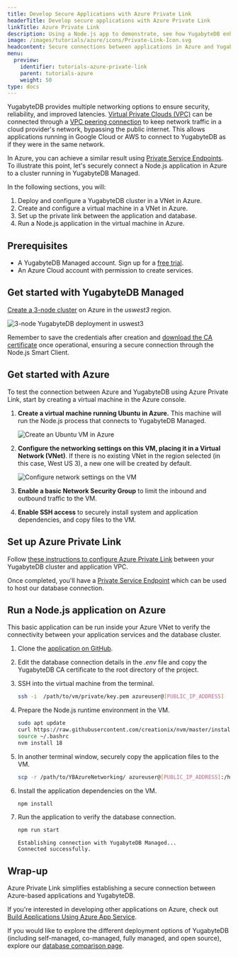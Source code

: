 ```yaml
---
title: Develop Secure Applications with Azure Private Link
headerTitle: Develop secure applications with Azure Private Link
linkTitle: Azure Private Link
description: Using a Node.js app to demonstrate, see how YugabyteDB enhances Azure connectivity with Azure Private Service Endpoints.
image: /images/tutorials/azure/icons/Private-Link-Icon.svg
headcontent: Secure connections between applications in Azure and YugabyteDB
menu:
  preview:
    identifier: tutorials-azure-private-link
    parent: tutorials-azure
    weight: 50
type: docs
---
```


YugabyteDB provides multiple networking options to ensure security, reliability, and improved latencies. [Virtual Private Clouds (VPC)](../../../yugabyte-cloud/cloud-basics/cloud-vpcs/) can be connected through a [VPC peering connection](../../../yugabyte-cloud/cloud-basics/cloud-vpcs/cloud-add-peering/) to keep network traffic in a cloud provider's network, bypassing the public internet. This allows applications running in Google Cloud or AWS to connect to YugabyteDB as if they were in the same network.

In Azure, you can achieve a similar result using [Private Service Endpoints](../../../yugabyte-cloud/cloud-basics/cloud-vpcs/cloud-add-endpoint/). To illustrate this point, let's securely connect a Node.js application in Azure to a cluster running in YugabyteDB Managed.

In the following sections, you will:

1. Deploy and configure a YugabyteDB cluster in a VNet in Azure.
1. Create and configure a virtual machine in a VNet in Azure.
1. Set up the private link between the application and database.
1. Run a Node.js application in the virtual machine in Azure.

## Prerequisites

- A YugabyteDB Managed account. Sign up for a [free trial](https://cloud.yugabyte.com/signup/).
- An Azure Cloud account with permission to create services.

## Get started with YugabyteDB Managed

[Create a 3-node cluster](../../../yugabyte-cloud/cloud-basics/create-clusters/create-single-region/) on Azure in the _uswest3_ region.

![3-node YugabyteDB deployment in uswest3](/images/tutorials/azure/azure-private-link/yb-deployment.png "3-node YugabyteDB deployment in uswest3")

Remember to save the credentials after creation and [download the CA certificate](../../../develop/build-apps/cloud-add-ip/#download-your-cluster-certificate) once operational, ensuring a secure connection through the Node.js Smart Client.

## Get started with Azure

To test the connection between Azure and YugabyteDB using Azure Private Link, start by creating a virtual machine in the Azure console.

1. **Create a virtual machine running Ubuntu in Azure.** This machine will run the Node.js process that connects to YugabyteDB Managed.

    ![Create an Ubuntu VM in Azure](/images/tutorials/azure/azure-private-link/azure-create-vm.png "Create an Ubuntu VM in Azure")

1. **Configure the networking settings on this VM, placing it in a Virtual Network (VNet)**. If there is no existing VNet in the region selected (in this case, West US 3), a new one will be created by default.

    ![Configure network settings on the VM](/images/tutorials/azure/azure-private-link/azure-networking.png "Configure network settings on the VM")

1. **Enable a basic Network Security Group** to limit the inbound and outbound traffic to the VM.
1. **Enable SSH access** to securely install system and application dependencies, and copy files to the VM.

## Set up Azure Private Link

Follow [these instructions to configure Azure Private Link](../../../yugabyte-cloud/cloud-basics/cloud-vpcs/managed-endpoint-azure/) between your YugabyteDB cluster and application VPC.

Once completed, you'll have a [Private Service Endpoint](../../../yugabyte-cloud/cloud-basics/cloud-vpcs/cloud-add-endpoint/) which can be used to host our database connection.

## Run a Node.js application on Azure

This basic application can be run inside your Azure VNet to verify the connectivity between your application services and the database cluster.

1. Clone the [application on GitHub](https://github.com/YugabyteDB-Samples/yugabytedb-azure-private-link-demo-nodejs).
1. Edit the database connection details in the _.env_ file and copy the YugabyteDB CA certificate to the root directory of the project.
1. SSH into the virtual machine from the terminal.

    ```sh
    ssh -i  /path/to/vm/private/key.pem azureuser@[PUBLIC_IP_ADDRESS]
    ```

1. Prepare the Node.js runtime environment in the VM.

    ```sh
    sudo apt update
    curl https://raw.githubusercontent.com/creationix/nvm/master/install.sh | bash
    source ~/.bashrc
    nvm install 18
    ```

1. In another terminal window, securely copy the application files to the VM.

    ```sh
    scp -r /path/to/YBAzureNetworking/ azureuser@[PUBLIC_IP_ADDRESS]:/home/azureuser
    ```

1. Install the application dependencies on the VM.

    ```sh
    npm install
    ```

1. Run the application to verify the database connection.

    ```sh
    npm run start
    ```

    ```output
    Establishing connection with YugabyteDB Managed...
    Connected successfully.
    ```

## Wrap-up

Azure Private Link simplifies establishing a secure connection between Azure-based applications and YugabyteDB.

If you're interested in developing other applications on Azure, check out [Build Applications Using Azure App Service](/preview/tutorials/azure/azure-app-service/).

If you would like to explore the different deployment options of YugabyteDB (including self-managed, co-managed, fully managed, and open source), explore our [database comparison page](https://www.yugabyte.com/compare-products/).
